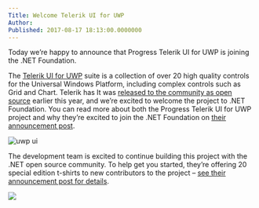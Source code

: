```yaml
---
Title: Welcome Telerik UI for UWP
Author: 
Published: 2017-08-17 18:13:00.0000000
---
```

<p><p>Today we’re happy to announce that Progress Telerik UI for UWP is joining the .NET Foundation.</p><p>The <a href="http://www.telerik.com/uwp">Telerik UI for UWP</a> suite is a collection of over 20 high quality controls for the Universal Windows Platform, including complex controls such as Grid and Chart. Telerik has It was <a href="http://www.telerik.com/blogs/telerik-ui-for-uwp-now-open-source">released to the community as open source</a> earlier this year, and we’re excited to welcome the project to .NET Foundation. You can read more about both the Progress Telerik UI for UWP project and why they’re excited to join the .NET Foundation on <a href="http://www.telerik.com/blogs/progress-telerik-ui-for-uwp-joins-net-foundation">their announcement post</a>.<p><img src="assets/posts/uwp-ui.png" alt="uwp ui"><p>The development team is excited to continue building this project with the .NET open source community. To help get you started, they’re offering 20 special edition t-shirts to new contributors to the project – <a href="http://www.telerik.com/blogs/progress-telerik-ui-for-uwp-joins-net-foundation">see their announcement post for details</a>.<p><img src="assets/posts/ui-for-uwp-shirts.jpg"></p>
